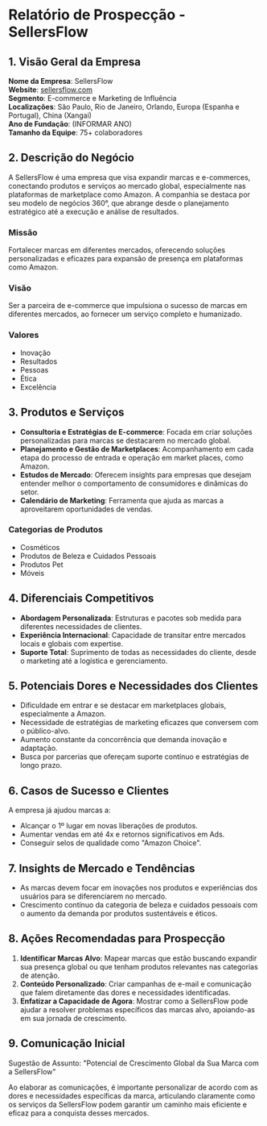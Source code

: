 # Relatório de Prospecção - SellersFlow

## 1. Visão Geral da Empresa
**Nome da Empresa**: SellersFlow  
**Website**: [sellersflow.com](http://www.sellersflow.com)  
**Segmento**: E-commerce e Marketing de Influência  
**Localizações**: São Paulo, Rio de Janeiro, Orlando, Europa (Espanha e Portugal), China (Xangai)  
**Ano de Fundação**: (INFORMAR ANO)   
**Tamanho da Equipe**: 75+ colaboradores

## 2. Descrição do Negócio
A SellersFlow é uma empresa que visa expandir marcas e e-commerces, conectando produtos e serviços ao mercado global, especialmente nas plataformas de marketplace como Amazon. A companhia se destaca por seu modelo de negócios 360°, que abrange desde o planejamento estratégico até a execução e análise de resultados.

### Missão
Fortalecer marcas em diferentes mercados, oferecendo soluções personalizadas e eficazes para expansão de presença em plataformas como Amazon.

### Visão
Ser a parceira de e-commerce que impulsiona o sucesso de marcas em diferentes mercados, ao fornecer um serviço completo e humanizado.

### Valores
- Inovação
- Resultados
- Pessoas
- Ética
- Excelência

## 3. Produtos e Serviços
- **Consultoria e Estratégias de E-commerce**: Focada em criar soluções personalizadas para marcas se destacarem no mercado global.
- **Planejamento e Gestão de Marketplaces**: Acompanhamento em cada etapa do processo de entrada e operação em market places, como Amazon.
- **Estudos de Mercado**: Oferecem insights para empresas que desejam entender melhor o comportamento de consumidores e dinâmicas do setor.
- **Calendário de Marketing**: Ferramenta que ajuda as marcas a aproveitarem oportunidades de vendas.
  
### Categorias de Produtos
- Cosméticos
- Produtos de Beleza e Cuidados Pessoais
- Produtos Pet
- Móveis

## 4. Diferenciais Competitivos
- **Abordagem Personalizada**: Estruturas e pacotes sob medida para diferentes necessidades de clientes.
- **Experiência Internacional**: Capacidade de transitar entre mercados locais e globais com expertise.
- **Suporte Total**: Suprimento de todas as necessidades do cliente, desde o marketing até a logística e gerenciamento.

## 5. Potenciais Dores e Necessidades dos Clientes
- Dificuldade em entrar e se destacar em marketplaces globais, especialmente a Amazon.
- Necessidade de estratégias de marketing eficazes que conversem com o público-alvo.
- Aumento constante da concorrência que demanda inovação e adaptação.
- Busca por parcerias que ofereçam suporte contínuo e estratégias de longo prazo.

## 6. Casos de Sucesso e Clientes
A empresa já ajudou marcas a:
- Alcançar o 1º lugar em novas liberações de produtos.
- Aumentar vendas em até 4x e retornos significativos em Ads.
- Conseguir selos de qualidade como "Amazon Choice".

## 7. Insights de Mercado e Tendências
- As marcas devem focar em inovações nos produtos e experiências dos usuários para se diferenciarem no mercado.
- Crescimento contínuo da categoria de beleza e cuidados pessoais com o aumento da demanda por produtos sustentáveis e éticos.

## 8. Ações Recomendadas para Prospecção
1. **Identificar Marcas Alvo**: Mapear marcas que estão buscando expandir sua presença global ou que tenham produtos relevantes nas categorias de atenção.
2. **Conteúdo Personalizado**: Criar campanhas de e-mail e comunicação que falem diretamente das dores e necessidades identificadas.
3. **Enfatizar a Capacidade de Agora**: Mostrar como a SellersFlow pode ajudar a resolver problemas específicos das marcas alvo, apoiando-as em sua jornada de crescimento.

## 9. Comunicação Inicial
Sugestão de Assunto: "Potencial de Crescimento Global da Sua Marca com a SellersFlow"

Ao elaborar as comunicações, é importante personalizar de acordo com as dores e necessidades específicas da marca, articulando claramente como os serviços da SellersFlow podem garantir um caminho mais eficiente e eficaz para a conquista desses mercados.